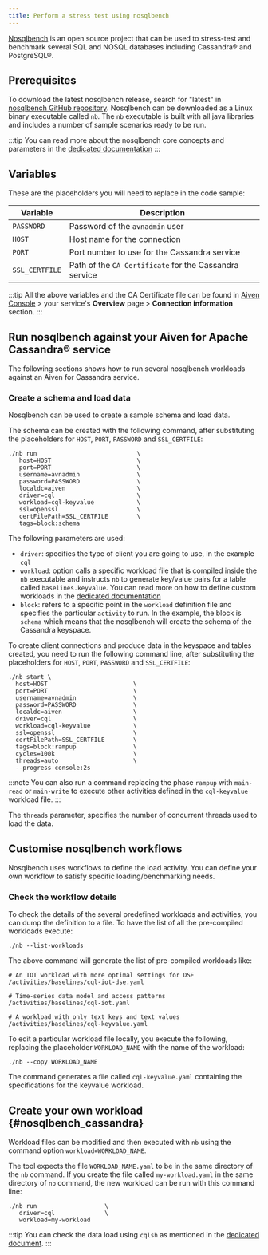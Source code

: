 ```yaml
---
title: Perform a stress test using nosqlbench
---
```


[Nosqlbench](https://docs.nosqlbench.io/) is an open source project that
can be used to stress-test and benchmark several SQL and NOSQL databases
including Cassandra® and PostgreSQL®.

## Prerequisites

To download the latest nosqlbench release, search for \"latest\" in
[nosqlbench GitHub
repository](https://github.com/nosqlbench/nosqlbench/releases/latest).
Nosqlbench can be downloaded as a Linux binary executable called `nb`.
The `nb` executable is built with all java libraries and includes a
number of sample scenarios ready to be run.

:::tip
You can read more about the nosqlbench core concepts and parameters in
the [dedicated
documentation](https://docs.nosqlbench.io/introduction/core-concepts/)
:::

## Variables

These are the placeholders you will need to replace in the code sample:

| Variable       | Description                                            |
| -------------- | ------------------------------------------------------ |
| `PASSWORD`     | Password of the `avnadmin` user                        |
| `HOST`         | Host name for the connection                           |
| `PORT`         | Port number to use for the Cassandra service           |
| `SSL_CERTFILE` | Path of the `CA Certificate` for the Cassandra service |

:::tip
All the above variables and the CA Certificate file can be found in
[Aiven Console](https://console.aiven.io/) > your service's
**Overview** page > **Connection information** section.
:::

## Run nosqlbench against your Aiven for Apache Cassandra® service

The following sections shows how to run several nosqlbench workloads
against an Aiven for Cassandra service.

### Create a schema and load data

Nosqlbench can be used to create a sample schema and load data.

The schema can be created with the following command, after substituting
the placeholders for `HOST`, `PORT`, `PASSWORD` and `SSL_CERTFILE`:

```
./nb run                            \
   host=HOST                        \
   port=PORT                        \
   username=avnadmin                \
   password=PASSWORD                \
   localdc=aiven                    \
   driver=cql                       \
   workload=cql-keyvalue            \
   ssl=openssl                      \
   certFilePath=SSL_CERTFILE        \
   tags=block:schema
```

The following parameters are used:

-   `driver`: specifies the type of client you are going to use, in the
    example `cql`
-   `workload`: option calls a specific workload file that is compiled
    inside the `nb` executable and instructs `nb` to generate key/value
    pairs for a table called `baselines.keyvalue`. You can read more on
    how to define custom workloads in the
    [dedicated documentation](/docs/products/cassandra/howto/use-nosqlbench-with-cassandra#nosqlbench_cassandra)
-   `block`: refers to a specific point in the `workload` definition
    file and specifies the particular `activity` to run. In the example,
    the block is `schema` which means that the nosqlbench will create
    the schema of the Cassandra keyspace.

To create client connections and produce data in the keyspace and tables
created, you need to run the following command line, after substituting
the placeholders for `HOST`, `PORT`, `PASSWORD` and `SSL_CERTFILE`:

```
./nb start \
  host=HOST                        \
  port=PORT                        \
  username=avnadmin                \
  password=PASSWORD                \
  localdc=aiven                    \
  driver=cql                       \
  workload=cql-keyvalue            \
  ssl=openssl                      \
  certFilePath=SSL_CERTFILE        \
  tags=block:rampup                \
  cycles=100k                      \
  threads=auto                     \
  --progress console:2s
```

:::note
You can also run a command replacing the phase `rampup` with `main-read` or `main-write`
to execute other activities defined in the `cql-keyvalue` workload file.
:::

The `threads` parameter, specifies the number of concurrent threads used
to load the data.

## Customise nosqlbench workflows

Nosqlbench uses workflows to define the load activity. You can define
your own workflow to satisfy specific loading/benchmarking needs.

### Check the workflow details

To check the details of the several predefined workloads and activities,
you can dump the definition to a file. To have the list of all the
pre-compiled workloads execute:

```
./nb --list-workloads
```

The above command will generate the list of pre-compiled workloads like:

```
# An IOT workload with more optimal settings for DSE
/activities/baselines/cql-iot-dse.yaml

# Time-series data model and access patterns
/activities/baselines/cql-iot.yaml

# A workload with only text keys and text values
/activities/baselines/cql-keyvalue.yaml
```

To edit a particular workload file locally, you execute the following,
replacing the placeholder `WORKLOAD_NAME` with the name of the workload:

```
./nb --copy WORKLOAD_NAME
```

The command generates a file called `cql-keyvalue.yaml` containing the
specifications for the keyvalue workload.

## Create your own workload {#nosqlbench_cassandra}

Workload files can be modified and then executed with `nb` using the
command option `workload=WORKLOAD_NAME`.

The tool expects the file `WORKLOAD_NAME.yaml` to be in the same
directory of the `nb` command. If you create the file called
`my-workload.yaml` in the same directory of `nb` command, the new
workload can be run with this command line:

```
./nb run                   \
   driver=cql              \
   workload=my-workload
```

:::tip
You can check the data load using `cqlsh` as mentioned in the
[dedicated document](connect-cqlsh-cli).
:::
